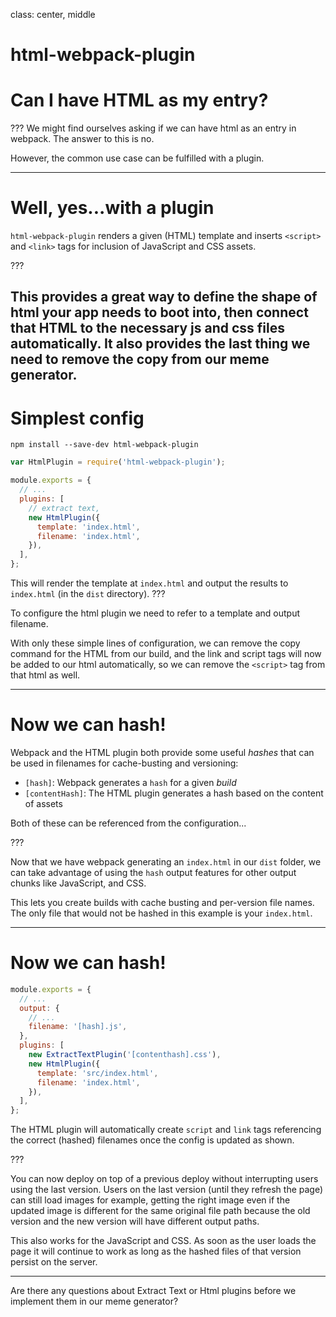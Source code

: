 class: center, middle
# html-webpack-plugin

# Can I have HTML as my entry?

???
We might find ourselves asking if we can have html as an entry in webpack. The answer to this is no.

However, the common use case can be fulfilled with a plugin.

---

# Well, yes...with a plugin

`html-webpack-plugin` renders a given (HTML) template and inserts `<script>` and `<link>` tags for inclusion of JavaScript and CSS assets.

???

This provides a great way to define the shape of html your app needs to boot into, then connect that HTML to the necessary js and css files automatically.  It also provides the last thing we need to remove the copy from our meme generator.
---

# Simplest config

```shell
npm install --save-dev html-webpack-plugin
```

```javascript
var HtmlPlugin = require('html-webpack-plugin');

module.exports = {
  // ...
  plugins: [
    // extract text,
    new HtmlPlugin({
      template: 'index.html',
      filename: 'index.html',
    }),
  ],
};
```

This will render the template at `index.html` and output the results to `index.html` (in the `dist` directory).
???

To configure the html plugin we need to refer to a template and output filename.

With only these simple lines of configuration, we can remove the copy command for the HTML from our build, and the link and script tags will now be added to our html automatically, so we can remove the `<script>` tag from that html as well.

---

# Now we can hash!

Webpack and the HTML plugin both provide some useful _hashes_ that can be used in filenames for cache-busting and versioning:

* `[hash]`: Webpack generates a `hash` for a given _build_
* `[contentHash]`: The HTML plugin generates a hash based on the content of assets

Both of these can be referenced from the configuration...

???

Now that we have webpack generating an `index.html` in our `dist` folder, we can take advantage of using the `hash` output features for other output chunks like JavaScript, and CSS.

This lets you create builds with cache busting and per-version file names. The only file that would not be hashed in this example is your `index.html`.

---

# Now we can hash!

```javascript
module.exports = {
  // ...
  output: {
    // ...
    filename: '[hash].js',
  },
  plugins: [
    new ExtractTextPlugin('[contenthash].css'),
    new HtmlPlugin({
      template: 'src/index.html',
      filename: 'index.html',
    }),
  ],
};
```

The HTML plugin will automatically create `script` and `link` tags referencing the correct (hashed) filenames once the config is updated as shown.

???

You can now deploy on top of a previous deploy without interrupting users using the last version. Users on the last version (until they refresh the page) can still load images for example, getting the right image even if the updated image is different for the same original file path because the old version and the new version will have different output paths.

This also works for the JavaScript and CSS. As soon as the user loads the page it will continue to work as long as the hashed files of that version persist on the server.

----

Are there any questions about Extract Text or Html plugins before we implement them in our meme generator?
